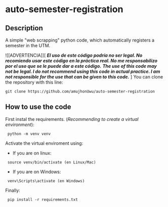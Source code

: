 # auto-semester-registration

## Description
A simple "web scrapping" python code, which automatically registers a semester in the UTM.

![[ADVERTENCIA]][
***El uso de este código podría no ser legal. No recomiendo usar este código en la práctica real. No me responsabilizo por el uso que se le puede dar a este código.***
***The use of this code may not be legal. I do not recommend using this code in actual practice. I am not responsible for the use that can be given to this code.***
]
You can clone the repository with this line:
```
git clone https://github.com/amujhonUwu/auto-semester-registration
```

## How to use the code
First instal the requirements. (*Recommending to create a virtual environment*):
```
 python -m venv venv
```
Activate the virtual enviroment using:
- If you are on linux:
```
 source venv/bin/activate (en Linux/Mac)
```
- If you are on Windows:
```
 venv\Scripts\activate (en Windows)
```
Finally:
```
 pip install -r requirements.txt
```
